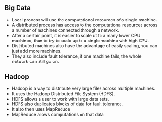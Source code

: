 ## Big Data

* Local process will use the computational resources of a single machine.
* A distributed process has access to the computational resources across a number of machines connected through a network.
* After a certain point, it is easier to scale ut to a many lower CPU machines, than to try to scale up to a single machine with high CPU.
* Distributed machines also have the advantage of easily scaling, you can just add more machines.
* They also include fault tolerance, if one machine fails, the whole network can still go on.

## Hadoop

* Hadoop is a way to distribute very large files across multiple machines.
* It uses the Hadoop Distributed File System (HDFS).
* HDFS allows a user to work with large data sets.
* HDFS also duplicates blocks of data for fault tolerance.
* It also then uses MapReduce
* MapReduce allows computations on that data

